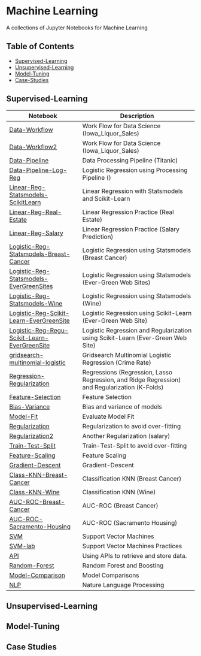 # Machine Learning
A collections of Jupyter Notebooks for Machine Learning

## Table of Contents

* [Supervised-Learning](#Supervised-Learning)
* [Unsupervised-Learning](#Unsupervised-Learning)
* [Model-Tuning](#Model-Tuning)
* [Case-Studies](#Case-Studies)


## Supervised-Learning
|Notebook|Description|
|--------------|-----------------------------------|
|[Data-Workflow](./Data-Workflow.ipynb)| Work Flow for Data Science (Iowa_Liquor_Sales) |
|[Data-Workflow2](./Data-Workflow2.ipynb)| Work Flow for Data Science (Iowa_Liquor_Sales) |
|[Data-Pipeline](./Data-Pipeline.ipynb)|Data Processing Pipeline (Titanic)|
|[Data-Pipeline-Log-Reg](./Data-Pipeline-Log-Reg.ipynb)|Logistic Regression using Processing Pipeline ()|
|[Linear-Reg-Statsmodels-ScikitLearn](./Linear-Reg-Statsmodels-ScikitLearn.ipynb) | Linear Regression with Statsmodels and Scikit-Learn |
|[Linear-Reg-Real-Estate](./Linear-Reg-Real-Estate.ipynb) | Linear Regression Practice (Real Estate) |
|[Linear-Reg-Salary](./Linear-Reg-Salary.ipynb) | Linear Regression Practice (Salary Prediction) |
|[Logistic-Reg-Statsmodels-Breast-Cancer](./Logistic-Reg-Statsmodels-Breast-Cancer.ipynb)|Logistic Regression using Statsmodels (Breast Cancer)|
|[Logistic-Reg-Statsmodels-EverGreenSites](./Logistic-Reg-Statsmodels-EverGreenSites.ipynb)|Logistic Regression using Statsmodels (Ever-Green Web Sites)|
|[Logistic-Reg-Statsmodels-Wine](./Logistic-Reg-Statsmodels-Wine.ipynb)|Logistic Regression using Statsmodels (Wine)|
|[Logistic-Reg-Scikit-Learn-EverGreenSite](./Logistic-Reg-Scikit-Learn-EverGreenSite.ipynb)|Logistic Regression using Scikit-Learn (Ever-Green Web Site)|
|[Logistic-Reg-Regu-Scikit-Learn-EverGreenSite](./Logistic-Reg-Regu-Scikit-Learn-EverGreenSite.ipynb)|Logistic Regression and Regularization using Scikit-Learn (Ever-Green Web Site)|
|[gridsearch-multinomial-logistic](./gridsearch-multinomial-logistic.ipynb)|Gridsearch Multinomial Logistic Regression (Crime Rate)|
|[Regression-Regularization](./Regression-Regularization.ipynb)| Regressions (Regression, Lasso Regression, and Ridge Regression) and Regularization (K-Folds)|
|[Feature-Selection](./Feature-Selection.ipynb)|Feature Selection|
|[Bias-Variance](./Bias-Variance.ipynb) | Bias and variance of models |
|[Model-Fit](./Model-Fit.ipynb) | Evaluate Model Fit |
|[Regularization](./Regularization.ipynb) | Regularization to avoid over-fitting |
|[Regularization2](./Regularization2.ipynb) | Another Regularization (salary) |
|[Train-Test-Split](./Train-Test-Split.ipynb)| Train-Test-Split to avoid over-fitting |
|[Feature-Scaling](./Feature-Scaling.ipynb)| Feature Scaling |
|[Gradient-Descent](./Gradient-Descent.ipynb)|Gradient-Descent|
|[Class-KNN-Breast-Cancer](./Class-KNN-Breast-Cancer.ipynb) | Classification KNN (Breast Cancer) |
|[Class-KNN-Wine](./Class-KNN-Wine.ipynb) | Classification KNN (Wine) |
|[AUC-ROC-Breast-Cancer](./AUC-ROC-Breast-Cancer.ipynb)|AUC-ROC (Breast Cancer)|
|[AUC-ROC-Sacramento-Housing](./AUC-ROC-Sacramento-Housing.ipynb)|AUC-ROC (Sacramento Housing)|
|[SVM](./SVM.ipynb)|Support Vector Machines|
|[SVM-lab](./SVM-lab.ipynb)|Support Vector Machines Practices|
|[API](./API.ipynb)|Using APIs to retrieve and store data.|
|[Random-Forest](./Random-Forest.ipynb)|Random Forest and Boosting|
|[Model-Comparison](./Model-Comparison.ipynb)| Model Comparisons|
|[NLP](./nlp.ipynb)|Nature Language Processing|

## Unsupervised-Learning

## Model-Tuning

## Case Studies
